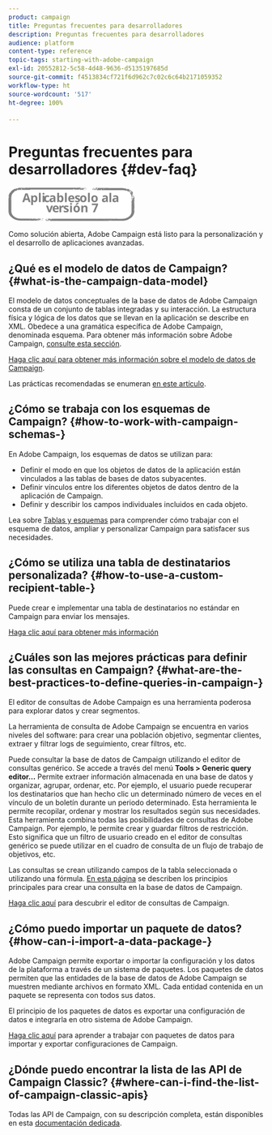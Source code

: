 ```yaml
---
product: campaign
title: Preguntas frecuentes para desarrolladores
description: Preguntas frecuentes para desarrolladores
audience: platform
content-type: reference
topic-tags: starting-with-adobe-campaign
exl-id: 20552812-5c58-4d48-9636-d5135197685d
source-git-commit: f4513834cf721f6d962c7c02c6c64b2171059352
workflow-type: ht
source-wordcount: '517'
ht-degree: 100%

---
```


# Preguntas frecuentes para desarrolladores {#dev-faq}

![](../../assets/v7-only.svg)

Como solución abierta, Adobe Campaign está listo para la personalización y el desarrollo de aplicaciones avanzadas.

## ¿Qué es el modelo de datos de Campaign? {#what-is-the-campaign-data-model}

El modelo de datos conceptuales de la base de datos de Adobe Campaign consta de un conjunto de tablas integradas y su interacción. La estructura física y lógica de los datos que se llevan en la aplicación se describe en XML. Obedece a una gramática específica de Adobe Campaign, denominada esquema. Para obtener más información sobre Adobe Campaign, [consulte esta sección](../../configuration/using/about-schema-edition.md).

[Haga clic aquí para obtener más información sobre el modelo de datos de Campaign](https://experienceleague.adobe.com/docs/campaign-classic/using/configuring-campaign-classic/data-model/about-data-model.html?lang=es).

Las prácticas recomendadas se enumeran [en este artículo](../../configuration/using/data-model-best-practices.md).

## ¿Cómo se trabaja con los esquemas de Campaign? {#how-to-work-with-campaign-schemas-}

En Adobe Campaign, los esquemas de datos se utilizan para:

* Definir el modo en que los objetos de datos de la aplicación están vinculados a las tablas de bases de datos subyacentes.
* Definir vínculos entre los diferentes objetos de datos dentro de la aplicación de Campaign.
* Definir y describir los campos individuales incluidos en cada objeto.

Lea sobre [Tablas y esquemas](../../configuration/using/about-schema-edition.md) para comprender cómo trabajar con el esquema de datos, ampliar y personalizar Campaign para satisfacer sus necesidades.

## ¿Cómo se utiliza una tabla de destinatarios personalizada? {#how-to-use-a-custom-recipient-table-}

Puede crear e implementar una tabla de destinatarios no estándar en Campaign para enviar los mensajes.

[Haga clic aquí para obtener más información](../../configuration/using/about-custom-recipient-table.md)

## ¿Cuáles son las mejores prácticas para definir las consultas en Campaign?  {#what-are-the-best-practices-to-define-queries-in-campaign-}

El editor de consultas de Adobe Campaign es una herramienta poderosa para explorar datos y crear segmentos.

La herramienta de consulta de Adobe Campaign se encuentra en varios niveles del software: para crear una población objetivo, segmentar clientes, extraer y filtrar logs de seguimiento, crear filtros, etc.

Puede consultar la base de datos de Campaign utilizando el editor de consultas genérico. Se accede a través del menú **Tools > Generic query editor...** Permite extraer información almacenada en una base de datos y organizar, agrupar, ordenar, etc. Por ejemplo, el usuario puede recuperar los destinatarios que han hecho clic un determinado número de veces en el vínculo de un boletín durante un periodo determinado. Esta herramienta le permite recopilar, ordenar y mostrar los resultados según sus necesidades. Esta herramienta combina todas las posibilidades de consultas de Adobe Campaign. Por ejemplo, le permite crear y guardar filtros de restricción. Esto significa que un filtro de usuario creado en el editor de consultas genérico se puede utilizar en el cuadro de consulta de un flujo de trabajo de objetivos, etc.

Las consultas se crean utilizando campos de la tabla seleccionada o utilizando una fórmula. [En esta página](../../platform/using/about-queries-in-campaign.md) se describen los principios principales para crear una consulta en la base de datos de Campaign.

[Haga clic aquí](../../workflow/using/query.md) para descubrir el editor de consultas de Campaign.

## ¿Cómo puedo importar un paquete de datos?  {#how-can-i-import-a-data-package-}

Adobe Campaign permite exportar o importar la configuración y los datos de la plataforma a través de un sistema de paquetes. Los paquetes de datos permiten que las entidades de la base de datos de Adobe Campaign se muestren mediante archivos en formato XML. Cada entidad contenida en un paquete se representa con todos sus datos.

El principio de los paquetes de datos es exportar una configuración de datos e integrarla en otro sistema de Adobe Campaign.

[Haga clic aquí](../../platform/using/working-with-data-packages.md) para aprender a trabajar con paquetes de datos para importar y exportar configuraciones de Campaign.

## ¿Dónde puedo encontrar la lista de las API de Campaign Classic?  {#where-can-i-find-the-list-of-campaign-classic-apis}

Todas las API de Campaign, con su descripción completa, están disponibles en esta [documentación dedicada](https://experienceleague.adobe.com/developer/campaign-api/api/index.html?lang=es).
